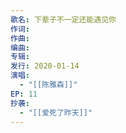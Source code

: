 ```yaml
---
歌名: 下辈子不一定还能遇见你
作词: 
作曲: 
编曲: 
专辑: 
发行: 2020-01-14
演唱:
  - "[[陈雅森]]"
EP: 11
抄袭:
  - "[[爱死了昨天]]"
---
```

